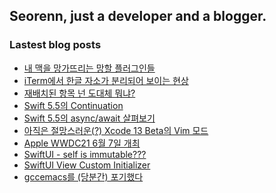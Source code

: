 ## Seorenn, just a developer and a blogger.

### Lastest blog posts

<!-- BLOG-POST-LIST:START -->
- [내 맥을 망가뜨리는 망할 플러그인들](https://seorenn.tistory.com/200)
- [iTerm에서 한글 자소가 분리되어 보이는 현상](https://seorenn.tistory.com/199)
- [재배치된 항목 넌 도대체 뭐냐?](https://seorenn.tistory.com/198)
- [Swift 5.5의 Continuation](https://seorenn.tistory.com/197)
- [Swift 5.5의 async/await 살펴보기](https://seorenn.tistory.com/196)
- [아직은 절망스러운(?) Xcode 13 Beta의 Vim 모드](https://seorenn.tistory.com/195)
- [Apple WWDC21 6월 7일 개최](https://seorenn.tistory.com/194)
- [SwiftUI - self is immutable???](https://seorenn.tistory.com/193)
- [SwiftUI View Custom Initializer](https://seorenn.tistory.com/186)
- [gccemacs를 (당분간) 포기했다](https://seorenn.tistory.com/192)
<!-- BLOG-POST-LIST:END -->
